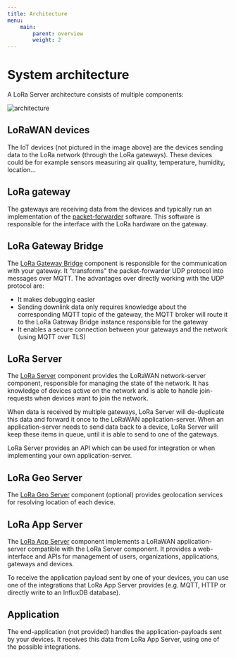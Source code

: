 ```yaml
---
title: Architecture
menu:
    main:
        parent: overview
        weight: 2
---
```


# System architecture

A LoRa Server architecture consists of multiple components:

![architecture](/img/architecture.png)

## LoRaWAN devices

The IoT devices (not pictured in the image above) are the devices
sending data to the LoRa network (through the LoRa gateways). These devices
could be for example sensors measuring air quality, temperature, humidity,
location...

## LoRa gateway

The gateways are receiving data from the devices and typically run an
implementation of the [packet-forwarder](https://github.com/Lora-net/packet_forwarder)
software. This software is responsible for the interface with the LoRa hardware
on the gateway.

## LoRa Gateway Bridge

The [LoRa Gateway Bridge](/lora-gateway-bridge/)
component is responsible for the communication with
your gateway. It "transforms" the packet-forwarder UDP protocol into messages
over MQTT. The advantages over directly working with the UDP protocol are:

* It makes debugging easier
* Sending downlink data only requires knowledge about the corresponding MQTT
  topic of the gateway, the MQTT broker will route it to the LoRa Gateway
  Bridge instance responsible for the gateway
* It enables a secure connection between your gateways and the network
  (using MQTT over TLS)

## LoRa Server

The [LoRa Server](/loraserver/) component provides the LoRaWAN network-server
component, responsible for managing the state of the network.
It has knowledge of devices active on the network and is able to handle
join-requests when devices want to join the network. 

When data is received by multiple gateways, LoRa Server will de-duplicate
this data and forward it once to the LoRaWAN application-server. When an
application-server needs to send data back to a device, LoRa Server will
keep these items in queue, until it is able to send to one of the gateways.

LoRa Server provides an API which can be used for integration or when
implementing your own application-server.

## LoRa Geo Server

The [LoRa Geo Server](/lora-geo-server/) component (optional) provides
geolocation services for resolving location of each device.

## LoRa App Server

The [LoRa App Server](/lora-app-server/) component
implements a LoRaWAN application-server compatible
with the LoRa Server component. It provides a web-interface and APIs for
management of users, organizations, applications, gateways and devices.

To receive the application payload sent by one of your devices, you can
use one of the integrations that LoRa App Server provides (e.g. MQTT, HTTP
or directly write to an InfluxDB database).

## Application

The end-application (not provided) handles the application-payloads sent by
your devices. It receives this data from LoRa App Server, using one of the
possible integrations.
